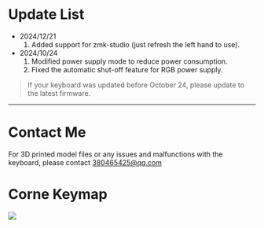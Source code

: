 # Update List

- 2024/12/21
  1. Added support for zmk-studio (just refresh the left hand to use).
- 2024/10/24
  1. Modified power supply mode to reduce power consumption.
  2. Fixed the automatic shut-off feature for RGB power supply.

> If your keyboard was updated before October 24, please update to the latest firmware.

---

# Contact Me

For 3D printed model files or any issues and malfunctions with the keyboard, please contact 380465425@qq.com

# Corne Keymap

<img src="keymap-drawer/corne.svg"/>
